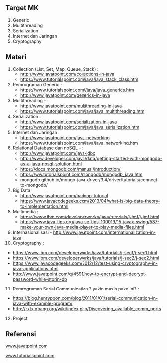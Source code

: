 ## Target MK
1. Generic
2. Multithreading
3. Serialization
4. Internet dan Jaringan
5. Cryptography

## Materi

1. Collection (List, Set, Map, Queue, Stack) : 
   - http://www.javatpoint.com/collections-in-java
   - https://www.tutorialspoint.com/java/java_stack_class.htm
2. Pemrograman Generic - 
   - https://www.tutorialspoint.com//java/java_generics.htm
   - http://www.javatpoint.com/generics-in-java
3. Multithreading - :
   - http://www.javatpoint.com/multithreading-in-java
   - https://www.tutorialspoint.com/java/java_multithreading.htm
4. Serialization :
   - http://www.javatpoint.com/serialization-in-java
   - https://www.tutorialspoint.com/java/java_serialization.htm
5. Internet dan Jaringan :
   - http://www.javatpoint.com/java-networking
   - https://www.tutorialspoint.com/java/java_networking.htm
6. Relational Database dan noSQL - :
   - http://www.javatpoint.com/java-jdbc
   - http://www.developer.com/java/data/getting-started-with-mongodb-as-a-java-nosql-solution.html
   - https://docs.mongodb.com/manual/introduction/
   - https://ww.tutorialspoint.com/mongodb/mongodb_java.htm
   - mongodb.github.io/mongo-java-driver/3.4/driver/tutorials/connect-to-mongodb/
7. Big Data
   - http://www.javatpoint.com/hadoop-tutorial
   - https://www.javacodegeeks.com/2013/04/what-is-big-data-theory-to-implementation.html
8. Multimedia :
   - https://www.ibm.com/developerworks/java/tutorials/j-jmf/j-jmf.html
   - https://www.java-tips.org/java-se-tips-100019/15-javax-swing/587-make-your-own-java-media-player-to-play-media-files.html
9. Internasionalisasi - http://www.javatpoint.com/internationalization-in-java
10. Cryptography :
   - https://www.ibm.com/developerworks/java/tutorials/j-sec1/j-sec1.html
   - https://www.ibm.com/developerworks/java/tutorials/j-sec2/j-sec2.html
   - https://www.javacodegeeks.com/2012/12/test-using-cryptography-in-java-applications.html
   - http://www.javatpoint.com/q/4591/how-to-encrypt-and-decrypt-password-while-storin-db
11. Pemrograman Serial Communication ? yakin masih pake ini? :
   - https://blog.henrypoon.com/blog/2011/01/01/serial-communication-in-java-with-example-program/
   - http://rxtx.qbang.org/wiki/index.php/Discovering_available_comm_ports
12. Project

## Referensi

www.javatpoint.com

www.tutorialspoint.com
